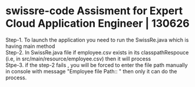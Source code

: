 # swissre-code Assisment for Expert Cloud Application Engineer | 130626

Step-1. To launch the application you need to run the SwissRe.java which is having main method<br/>
Step-2. In SwissRe.java file if employee.csv exists in its classpathRespouce (i.e, in src/main/resource/employee.csv) then it will process<br/>
Stpe-3. if the step-2 fails , you will be forced to enter the file path manually in console with message "Employee file Path:: " then only it can do the process.
